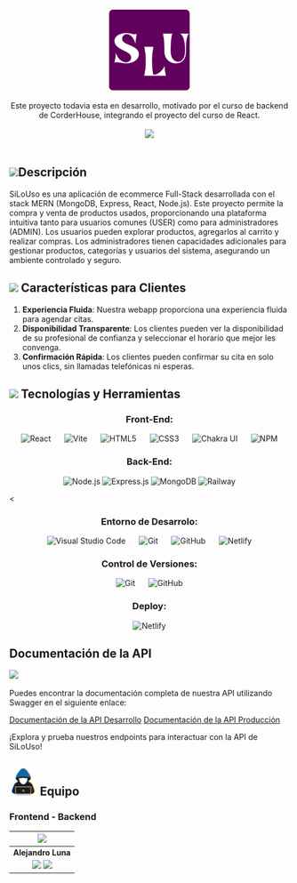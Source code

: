   <p align=center>
  <img src="./public/nlufavicon.svg" height="150">
  </p>

<div align=center>Este proyecto todavia esta en desarrollo, motivado por el curso de backend de CorderHouse, integrando el proyecto del curso de React.
</div>

<br>

<div align='center'>
  <a href="https://no-lo-uso-ecommerce.vercel.app/" target="_blank">
    <img  src="https://img.shields.io/badge/VER_DEMO-5A4FCF?style=for-the-badge&logo=vercel&logoColor=white"/>
  </a>
</div>

<br>

## <img src="https://media.giphy.com/media/qjqUcgIyRjsl2/giphy.gif" width="50"/><b>Descripción</b>

<div align=left>SiLoUso es una aplicación de ecommerce Full-Stack desarrollada con el stack MERN (MongoDB, Express, React, Node.js). Este proyecto permite la compra y venta de productos usados, proporcionando una plataforma intuitiva tanto para usuarios comunes (USER) como para administradores (ADMIN).
Los usuarios pueden explorar productos, agregarlos al carrito y realizar compras. Los administradores tienen capacidades adicionales para gestionar productos, categorías y usuarios del sistema, asegurando un ambiente controlado y seguro.
</div>

## <img src="https://media.giphy.com/media/iY8CRBdQXODJSCERIr/giphy.gif" width="50"><b> Características para Clientes</b>

1. **Experiencia Fluida**: Nuestra webapp proporciona una experiencia fluida para agendar citas.
2. **Disponibilidad Transparente**: Los clientes pueden ver la disponibilidad de su profesional de confianza y seleccionar el horario que mejor les convenga.
3. **Confirmación Rápida**: Los clientes pueden confirmar su cita en solo unos clics, sin llamadas telefónicas ni esperas.

## <img src="https://media2.giphy.com/media/QssGEmpkyEOhBCb7e1/giphy.gif?cid=ecf05e47a0n3gi1bfqntqmob8g9aid1oyj2wr3ds3mg700bl&rid=giphy.gif" width ="30"><b> Tecnologías y Herramientas </b>

<h3 align="center"><strong>Front-End:</strong></h3>

<div align="center">
  <img src="https://img.shields.io/badge/react-%2320232a.svg?style=for-the-badge&logo=react&logoColor=%2361DAFB" alt="React" style="margin: 0 10px;">
  <img src="https://img.shields.io/badge/vite-%23646CFF.svg?style=for-the-badge&logo=vite&logoColor=white" alt="Vite" style="margin: 0 10px;">

  <img src="https://img.shields.io/badge/html5-%23E34F26.svg?style=for-the-badge&logo=html5&logoColor=white" alt="HTML5" style="margin: 0 10px;">
  <img src="https://img.shields.io/badge/css3-%231572B6.svg?style=for-the-badge&logo=css3&logoColor=white" alt="CSS3" style="margin: 0 10px;">
  <img src="https://img.shields.io/badge/material-ui-%234ED1C5.svg?style=for-the-badge&logo=chakraui&logoColor=white" alt="Chakra UI" style="margin: 0 10px;">
  <img src="https://img.shields.io/badge/NPM-%23CB3837.svg?style=for-the-badge&logo=npm&logoColor=white" alt="NPM" style="margin: 0 10px;">

</div>

<h3 align="center"><strong>Back-End:</strong></h3>

<div align="center">

<img src='https://img.shields.io/badge/node.js-43853D?style=for-the-badge&logo=node.js&logoColor=white' alt='Node.js'>
<img src='https://img.shields.io/badge/express.js-%23404d59.svg?style=for-the-badge&logo=express&logoColor=%2361DAFB' alt='Express.js'>
<img src='https://img.shields.io/badge/mongodb-%234ea94b.svg?style=for-the-badge&logo=mongodb&logoColor=white' alt='MongoDB'>
<img src='https://img.shields.io/badge/railway-%230062DF.svg?style=for-the-badge&logo=railway&logoColor=white' alt='Railway'>

</div>

<

<h3 align="center"><strong>Entorno de Desarrolo:</strong></h3>

<div align="center">
  <img src="https://img.shields.io/badge/Visual%20Studio%20Code-0078d7.svg?style=for-the-badge&logo=visual-studio-code&logoColor=white" alt="Visual Studio Code" style="margin: 0 10px;">
  <img src="https://img.shields.io/badge/git-%23F05033.svg?style=for-the-badge&logo=git&logoColor=white" alt="Git" style="margin: 0 10px;">
  <img src="https://img.shields.io/badge/github-%23121011.svg?style=for-the-badge&logo=github&logoColor=white" alt="GitHub" style="margin: 0 10px;">
  <img src="https://img.shields.io/badge/vercel-%23000000.svg?style=for-the-badge&logo=vercel&logoColor=white" alt="Netlify" style="margin: 0 10px;">
</div>

<h3 align="center"><strong>Control de Versiones:</strong></h3>

<div align="center">
  <img src="https://img.shields.io/badge/git-%23F05033.svg?style=for-the-badge&logo=git&logoColor=white" alt="Git" style="margin: 0 10px;">
  <img src="https://img.shields.io/badge/github-%23121011.svg?style=for-the-badge&logo=github&logoColor=white" alt="GitHub" style="margin: 0 10px;">
</div>

<h3 align="center"><strong>Deploy:</strong></h3>

<div align="center">
  <img src="https://img.shields.io/badge/vercel-%23000000.svg?style=for-the-badge&logo=vercel&logoColor=white" alt="Netlify" style="margin: 0 10px;">
</div>

## Documentación de la API

 <img src="https://raw.githubusercontent.com/swagger-api/swagger.io/wordpress/images/assets/SW-logo-clr.png" width="70"/>

Puedes encontrar la documentación completa de nuestra API utilizando Swagger en el siguiente enlace:

[Documentación de la API Desarrollo](http://localhost:5173/api-docs)
[Documentación de la API Producción](https://nolouso-ecommerce-production.up.railway.app/api-docs/)



¡Explora y prueba nuestros endpoints para interactuar con la API de SiLoUso!

## <img src = "https://github.com/0xAbdulKhalid/0xAbdulKhalid/raw/main/assets/mdImages/about_me.gif" width = 50px><b> Equipo</b>



### **Frontend - Backend**

|                                                                                                                                <img src="https://ca.slack-edge.com/T02KS88FB0E-U060HCTGTA9-e901b2129069-512" width=80>                                                                                                                                 |
| :----------------------------------------------------------------------------------------------------------------------------------------------------------------------------------------------------------------------------------------------------------------------------------------------------------------------------------------------------: |
|                                                                                                                                                                   **Alejandro Luna**                                                                                                                                                                   |
| <a href="https://github.com/AlejandroLunaDev"><img src="https://img.shields.io/badge/github-%23121011.svg?&style=for-the-badge&logo=github&logoColor=white"/></a> <a href="https://www.linkedin.com/in/alejandro-luna-dev/"><img src="https://img.shields.io/badge/linkedin%20-%230077B5.svg?&style=for-the-badge&logo=linkedin&logoColor=white"/></a> |




